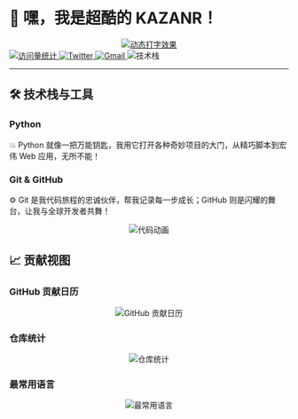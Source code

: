 <!DOCTYPE html>
<html lang="en">
<head>
    <meta charset="UTF-8">
    <meta name="viewport" content="width=device-width, initial-scale=1.0">
    <link rel="stylesheet" href="styles.css">
</head>
<body>

# 🌟 嘿，我是超酷的 **KAZANR**！

<!-- 动态打字效果，添加更多样式 -->
<div align="center">
  <a href="https://git.io/typing-svg">
    <img src="https://readme-typing-svg.demolab.com?font=Fira+Code&weight=900&size=40&pause=1000&color=FF00FF&center=true&vCenter=true&multiline=true&repeat=true&random=false&width=500&lines=探索无限可能，代码铸就未来;热衷于技术，不断创新前行" alt="动态打字效果" />
  </a>
</div>

<!-- 居中显示社交信息，添加渐变背景 -->
<div class="social-info">
  
  <!-- 访客统计，添加发光效果 -->
  <a href="https://github.com/KAZANR">
    <img src="https://komarev.com/ghpvc/?username=KAZANR&label=Profile%20Views&color=yellow&style=for-the-badge" class="visitor-count" alt="访问量统计" />
  </a>
  
  <!-- 社交链接，添加悬停动画 -->
  <a href="https://twitter.com/你的Twitter" class="social-link">
    <img src="https://img.shields.io/badge/Twitter-1DA1F2?style=for-the-badge&logo=twitter&logoColor=white" alt="Twitter" />
  </a>
  <a href="mailto:xgz9713@gmail.com" class="social-link">
    <img src="https://img.shields.io/badge/Gmail-EA4335?style=for-the-badge&logo=gmail&logoColor=white" alt="Gmail" />
  </a>
  
  <!-- 技术栈展示，添加旋转动画 -->
  <img src="https://skillicons.dev/icons?i=python,git,github&theme=dark&perline=3" class="tech-stack" alt="技术栈" />
  
</div>

<!-- 分割线，添加渐变效果 -->
<hr class="gradient-hr">

## 🛠️ 技术栈与工具

### Python
💥 Python 就像一把万能钥匙，我用它打开各种奇妙项目的大门，从精巧脚本到宏伟 Web 应用，无所不能！

### Git & GitHub
⚙️ Git 是我代码旅程的忠诚伙伴，帮我记录每一步成长；GitHub 则是闪耀的舞台，让我与全球开发者共舞！

<!-- 动画效果，添加放大缩小动画 -->
<div align="center">
  <img src="https://media.giphy.com/media/3o7buijTqhjxjbEqjK/giphy.gif" class="code-animation" alt="代码动画" />
</div>

## 📈 贡献视图

### GitHub 贡献日历
<div align="center">
  <img src="https://ghchart.rshah.org/KAZANR" class="contribution-calendar" alt="GitHub 贡献日历" />
</div>

### 仓库统计
<div align="center">
  <img src="https://github-readme-stats.vercel.app/api?username=KAZANR&show_icons=true&theme=tokyonight&bg_color=30,FF1493,FF8C00&title_color=fff&text_color=fff" class="repo-stats" alt="仓库统计" />
</div>

### 最常用语言
<div align="center">
  <img src="https://github-readme-stats.vercel.app/api/top-langs/?username=KAZANR&layout=compact&theme=tokyonight&bg_color=30,FF1493,FF8C00&title_color=fff&text_color=fff" class="top-langs" alt="最常用语言" />
</div>

</body>
</html>
